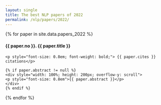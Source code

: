```yaml
---
layout: single
title: The best NLP papers of 2022
permalink: /nlp/papers/2022/
---
```


<div>
{% for paper in site.data.papers_2022 %}
    <h4>{{ paper.no }}. <a href="{{ paper.url }}" style="text-decoration:none">{{ paper.title }}</a></h4>

    <p style="font-size: 0.8em; font-weight: bold;"> {{ paper.cites }} citations</p>

    {% if paper.abstract != null %}
    <div style="width: 100%; height: 200px; overflow-y: scroll">
    <p style="font-size: 0.8em">{{ paper.abstract }}</p>
    </div>
    {% endif %}
{% endfor %}
</div>

